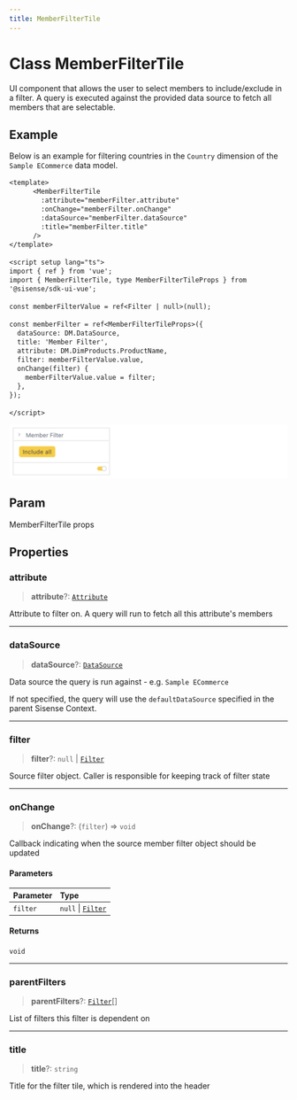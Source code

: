 ```yaml
---
title: MemberFilterTile
---
```


# Class MemberFilterTile

UI component that allows the user to select members to include/exclude in a
filter. A query is executed against the provided data source to fetch
all members that are selectable.

## Example

Below is an example for filtering countries in the `Country` dimension of the `Sample ECommerce` data model.
```vue
<template>
      <MemberFilterTile
        :attribute="memberFilter.attribute"
        :onChange="memberFilter.onChange"
        :dataSource="memberFilter.dataSource"
        :title="memberFilter.title"
      />
</template>

<script setup lang="ts">
import { ref } from 'vue';
import { MemberFilterTile, type MemberFilterTileProps } from '@sisense/sdk-ui-vue';

const memberFilterValue = ref<Filter | null>(null);

const memberFilter = ref<MemberFilterTileProps>({
  dataSource: DM.DataSource,
  title: 'Member Filter',
  attribute: DM.DimProducts.ProductName,
  filter: memberFilterValue.value,
  onChange(filter) {
    memberFilterValue.value = filter;
  },
});

</script>
```
<img src="../../../img/vue-member-filter-tile-example.png" width="600px" />

## Param

MemberFilterTile props

## Properties

### attribute

> **attribute**?: [`Attribute`](../../sdk-data/interfaces/interface.Attribute.md)

Attribute to filter on. A query will run to fetch all this attribute's members

***

### dataSource

> **dataSource**?: [`DataSource`](../../sdk-data/type-aliases/type-alias.DataSource.md)

Data source the query is run against - e.g. `Sample ECommerce`

If not specified, the query will use the `defaultDataSource` specified in the parent Sisense Context.

***

### filter

> **filter**?: `null` \| [`Filter`](../../sdk-data/interfaces/interface.Filter.md)

Source filter object. Caller is responsible for keeping track of filter state

***

### onChange

> **onChange**?: (`filter`) => `void`

Callback indicating when the source member filter object should be updated

#### Parameters

| Parameter | Type |
| :------ | :------ |
| `filter` | `null` \| [`Filter`](../../sdk-data/interfaces/interface.Filter.md) |

#### Returns

`void`

***

### parentFilters

> **parentFilters**?: [`Filter`](../../sdk-data/interfaces/interface.Filter.md)[]

List of filters this filter is dependent on

***

### title

> **title**?: `string`

Title for the filter tile, which is rendered into the header
